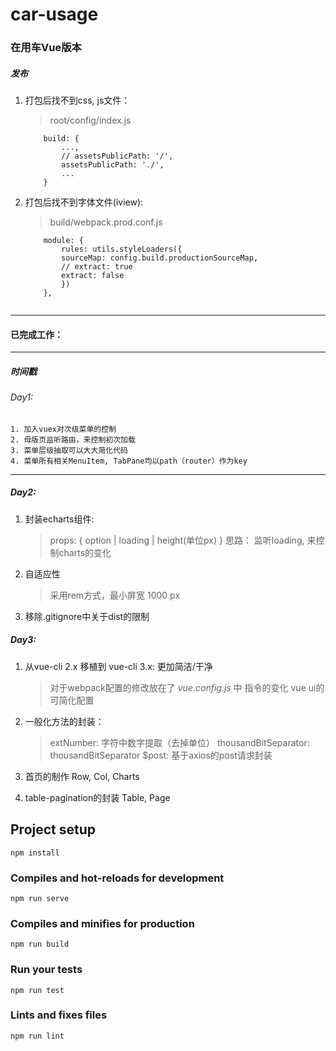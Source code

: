# car-usage

### 在用车Vue版本

##### 发布
1. 打包后找不到css, js文件：

    >   root/config/index.js
    
    ```
        build: {
            ...,
            // assetsPublicPath: '/',
            assetsPublicPath: './',
            ...
        }
    ```
    
2. 打包后找不到字体文件(iview):

    >   build/webpack.prod.conf.js

    ```
        module: {
            rules: utils.styleLoaders({
            sourceMap: config.build.productionSourceMap,
            // extract: true
            extract: false
            })
        },
        
    ```

---


#### 已完成工作：

---


##### 时间戳

###### Day1:
    1. 加入vuex对次级菜单的控制
    2. 母版页监听路由，来控制初次加载
    3. 菜单层级抽取可以大大简化代码
    4. 菜单所有相关MenuItem, TabPane均以path（router）作为key

---

##### Day2:
1. 封装echarts组件:

    >   props: { option | loading | height(单位px) }
    >   思路： 监听loading, 来控制charts的变化

2. 自适应性

    >   采用rem方式，最小屏宽 1000 px

3. 移除.gitignore中关于dist的限制


##### Day3:
1. 从vue-cli 2.x 移植到 vue-cli 3.x: 更加简洁/干净
    > 对于webpack配置的修改放在了 *vue.config.js* 中
    > 指令的变化
    > vue ui的可简化配置

2. 一般化方法的封装：
    > extNumber: 字符中数字提取（去掉单位）
    > thousandBitSeparator: thousandBitSeparator
    > $post: 基于axios的post请求封装

3. 首页的制作
    Row, Col, Charts

4. table-pagination的封装
    Table, Page




## Project setup
```
npm install
```

### Compiles and hot-reloads for development
```
npm run serve
```

### Compiles and minifies for production
```
npm run build
```

### Run your tests
```
npm run test
```

### Lints and fixes files
```
npm run lint
```
